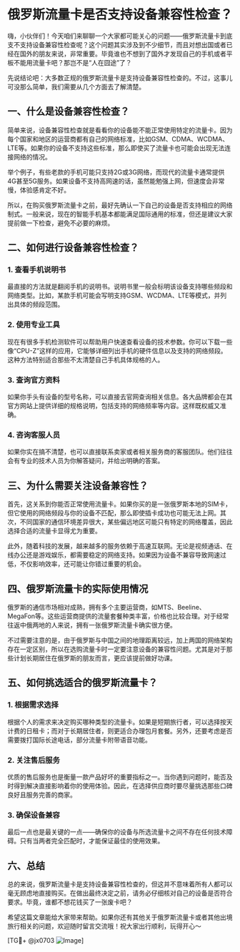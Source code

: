 # 俄罗斯流量卡是否支持设备兼容性检查？

嗨，小伙伴们！今天咱们来聊聊一个大家都可能关心的问题——俄罗斯流量卡到底支不支持设备兼容性检查呢？这个问题其实涉及到不少细节，而且对想出国或者已经在国外的朋友来说，非常重要。毕竟谁也不想到了国外才发现自己的手机或者平板不能用流量卡吧？那岂不是“人在囧途”了？

先说结论吧：大多数正规的俄罗斯流量卡是支持设备兼容性检查的。不过，这事儿可没那么简单，我们需要从几个方面去了解清楚。

## 一、什么是设备兼容性检查？

简单来说，设备兼容性检查就是看看你的设备能不能正常使用特定的流量卡。因为每个国家和地区的运营商都有自己的网络标准，比如GSM、CDMA、WCDMA、LTE等。如果你的设备不支持这些标准，那么即使买了流量卡也可能会出现无法连接网络的情况。

举个例子，有些老款的手机可能只支持2G或3G网络，而现代的流量卡通常提供4G甚至5G服务。如果设备不支持高网速的话，虽然能勉强上网，但速度会非常慢，体验感肯定不好。

所以，在购买俄罗斯流量卡之前，最好先确认一下自己的设备是否支持相应的网络制式。一般来说，现在的智能手机基本都能满足国际通用的标准，但还是建议大家提前做一下检查，避免不必要的麻烦。

## 二、如何进行设备兼容性检查？

### 1. 查看手机说明书

最直接的方法就是翻阅手机的说明书。说明书里一般会标明该设备支持哪些频段和网络类型。比如，某款手机可能会写明支持GSM、WCDMA、LTE等模式，并列出具体的频段范围。

### 2. 使用专业工具

现在有很多手机检测软件可以帮助用户快速查看设备的技术参数。你可以下载一些像“CPU-Z”这样的应用，它能够详细列出手机的硬件信息以及支持的网络频段。这种方法特别适合那些不太清楚自己手机具体规格的人。

### 3. 查询官方资料

如果你手头有设备的型号名称，可以直接去官网查询相关信息。各大品牌都会在其官方网站上提供详细的规格说明，包括支持的网络频率等内容。这样既权威又准确。

### 4. 咨询客服人员

如果你实在搞不清楚，也可以直接联系卖家或者相关服务商的客服团队。他们往往会有专业的技术人员为你解答疑问，并给出明确的答案。

## 三、为什么需要关注设备兼容性？

首先，这关系到你能否正常使用流量卡。如果你买的是一张俄罗斯本地的SIM卡，但它使用的网络频段与你的设备不匹配，那么即使插卡成功也可能无法上网。其次，不同国家的通信环境差异很大，某些偏远地区可能只有特定的网络覆盖，因此选择合适的流量卡显得尤为重要。

此外，随着科技的发展，越来越多的服务依赖于高速互联网。无论是视频通话、在线办公还是游戏娱乐，都需要稳定的网络支持。如果因为设备不兼容导致网速过低，不仅影响效率，还可能让你错过重要的机会。

## 四、俄罗斯流量卡的实际使用情况

俄罗斯的通信市场相对成熟，拥有多个主要运营商，如MTS、Beeline、MegaFon等。这些运营商提供的流量套餐种类丰富，价格也比较合理。对于经常往返中俄两地的人来说，拥有一张俄罗斯流量卡确实很方便。

不过需要注意的是，由于俄罗斯与中国之间的地理距离较远，加上两国的网络架构存在一定区别，所以在选购流量卡时一定要注意设备的兼容性问题。尤其是对于那些计划长期居住在俄罗斯的朋友而言，更应该提前做好功课。

## 五、如何挑选适合的俄罗斯流量卡？

### 1. 根据需求选择

根据个人的需求来决定购买哪种类型的流量卡。如果是短期旅行者，可以选择按天计费的日租卡；而对于长期居住者，则更适合办理包月套餐。另外，还要考虑是否需要拨打国际长途电话，部分流量卡附带语音功能。

### 2. 关注售后服务

优质的售后服务也是衡量一款产品好坏的重要指标之一。当你遇到问题时，能否及时得到解决直接影响着你的使用体验。因此，在选择供应商时要尽量挑选那些口碑良好且服务完善的商家。

### 3. 确保设备兼容

最后一点也是最关键的一点——确保你的设备与所选流量卡之间不存在任何技术障碍。只有当两者完全匹配时，才能保证最佳的使用效果。

## 六、总结

总的来说，俄罗斯流量卡是支持设备兼容性检查的，但这并不意味着所有人都可以毫无顾虑地直接购买。在做出最终决定之前，请务必仔细核对自己的设备是否符合要求。毕竟，谁都不想花钱买了一张废卡吧？

希望这篇文章能给大家带来帮助。如果你还有其他关于俄罗斯流量卡或者其他出境旅行相关的问题，欢迎随时留言交流哦！祝大家出行顺利，玩得开心～

[TG💪+ @jx0703 ![Image](https://github.com/user-attachments/assets/dbca1d08-cadb-493c-b0ec-ad6f7a83f270)]